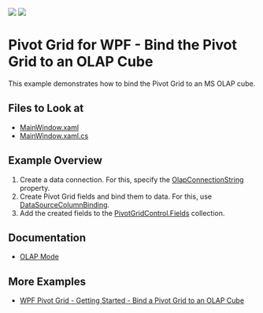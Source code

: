 <!-- default badges list -->
[![](https://img.shields.io/badge/Open_in_DevExpress_Support_Center-FF7200?style=flat-square&logo=DevExpress&logoColor=white)](https://supportcenter.devexpress.com/ticket/details/T1098574)
[![](https://img.shields.io/badge/📖_How_to_use_DevExpress_Examples-e9f6fc?style=flat-square)](https://docs.devexpress.com/GeneralInformation/403183)
<!-- default badges end -->

# Pivot Grid for WPF -  Bind the Pivot Grid to an OLAP Cube
This example demonstrates how to bind the Pivot Grid to an MS OLAP cube.

<!-- default file list -->
## Files to Look at
* [MainWindow.xaml](./CS/HowToBindOLAP/MainWindow.xaml) <!--(VB: [MainWindow.xaml](./VB/HowToBindOLAP/MainWindow.xaml))-->
* [MainWindow.xaml.cs](./CS/HowToBindOLAP/MainWindow.xaml.cs) <!--(VB: [MainWindow.xaml.vb](./VB/HowToBindOLAP/MainWindow.xaml.vb))-->
<!-- default file list end -->

## Example Overview
1. Create a data connection. For this, specify the [OlapConnectionString](https://docs.devexpress.com/WPF/DevExpress.Xpf.PivotGrid.PivotGridControl.OlapConnectionString) property.
2. Create Pivot Grid fields and bind them to data. For this, use [DataSourceColumnBinding](https://docs.devexpress.com/WPF/DevExpress.Xpf.PivotGrid.DataSourceColumnBinding).
3. Add the created fields to the [PivotGridControl.Fields](https://docs.devexpress.com/WPF/DevExpress.Xpf.PivotGrid.PivotGridControl.Fields) collection. 

## Documentation
- [OLAP Mode](https://docs.devexpress.com/CoreLibraries/403809/devexpress-pivot-grid-core-library/pivot-grid-modes/olap-mode?v=22.1)

## More Examples 
- [WPF Pivot Grid - Getting Started - Bind a Pivot Grid to an OLAP Cube](https://github.com/DevExpress-Examples/wpf-pivot-grid-getting-started-bind-a-pivot-grid-to-an-olap-cube-runtime-sample-t540936)




